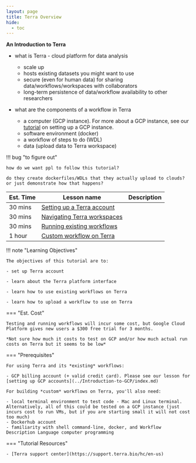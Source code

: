 ```yaml
---
layout: page
title: Terra Overview
hide:
  - toc
---
```


**An Introduction to Terra**

- what is Terra - cloud platform for data analysis
    - scale up
    - hosts existing datasets you might want to use
    - secure (even for human data) for sharing data/workflows/workspaces with collaborators
    - long-term persistence of data/workflow availability to other researchers

- what are the components of a workflow in Terra
    - a computer (GCP instance). For more about a GCP instance, see our [tutorial](../Introduction-to-GCP/index.md) on setting up a GCP instance.
    - software environment (docker)
    - a workflow of steps to do (WDL)
    - data (upload data to Terra workspace)



!!! bug "to figure out"

    how do we want ppl to follow this tutorial?

    do they create dockerfiles/WDLs that they actually upload to clouds? or just demonstrate how that happens?


Est. Time | Lesson name | Description
--- | --- | ---
30 mins  | [Setting up a Terra account](./1terra.md) |
30 mins  | [Navigating Terra workspaces](./2terra.md) |
30 mins  | [Running existing workflows](./3terra.md) |
1 hour  | [Custom workflow on Terra](./4terra.md) |

!!! note "Learning Objectives"

    The objectives of this tutorial are to:

    - set up Terra account

    - learn about the Terra platform interface

    - learn how to use existing workflows on Terra

    - learn how to upload a workflow to use on Terra

=== "Est. Cost"

    Testing and running workflows will incur some cost, but Google Cloud Platform gives new users a $300 free trial for 3 months.

    *Not sure how much it costs to test on GCP and/or how much actual run costs on Terra but it seems to be low*

=== "Prerequisites"

    For using Terra and its *existing* workflows:

    - GCP billing account (+ valid credit card). Please see our lesson for [setting up GCP accounts](../Introduction-to-GCP/index.md)

    For building *custom* workflows on Terra, you'll also need:

    - local terminal environment to test code - Mac and Linux terminal. Alternatively, all of this could be tested on a GCP instance (just incurs cost to run VMs, but if you are starting small it will not cost too much)
    - Dockerhub account
    - familiarity with shell command-line, docker, and Workflow Description Language computer programming




=== "Tutorial Resources"

    - [Terra support center](https://support.terra.bio/hc/en-us)

